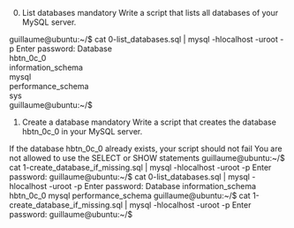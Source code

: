 0. List databases
   mandatory
   Write a script that lists all databases of your MySQL server.

guillaume@ubuntu:~/$ cat 0-list_databases.sql | mysql -hlocalhost -uroot -p
Enter password:
Database  
hbtn_0c_0  
information_schema  
mysql  
performance_schema  
sys  
guillaume@ubuntu:~/$

1. Create a database
   mandatory
   Write a script that creates the database hbtn_0c_0 in your MySQL server.

If the database hbtn_0c_0 already exists, your script should not fail
You are not allowed to use the SELECT or SHOW statements
guillaume@ubuntu:~/$ cat 1-create_database_if_missing.sql | mysql -hlocalhost -uroot -p
Enter password:
guillaume@ubuntu:~/$ cat 0-list_databases.sql | mysql -hlocalhost -uroot -p
Enter password:
Database
information_schema
hbtn_0c_0
mysql
performance_schema
guillaume@ubuntu:~/$ cat 1-create_database_if_missing.sql | mysql -hlocalhost -uroot -p
Enter password:
guillaume@ubuntu:~/$
